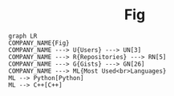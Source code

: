 <h1 align="center">Fig</h1>

```mermaid
graph LR
COMPANY_NAME{Fig}
COMPANY_NAME ---> U{Users} ---> UN[3]
COMPANY_NAME ---> R{Repositories} ---> RN[5]
COMPANY_NAME ---> G{Gists} ---> GN[26]
COMPANY_NAME ---> ML{Most Used<br>Languages}
ML --> Python[Python]
ML --> C++[C++]
```
